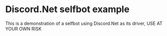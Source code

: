# Discord.Net selfbot example
 This is a demonstration of a selfbot using Discord.Net as its driver, USE AT YOUR OWN RISK
